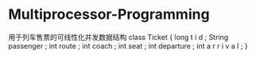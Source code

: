 # Multiprocessor-Programming
用于列车售票的可线性化并发数据结构
class Ticket {
long t i d ;
String passenger ;
int route ;
int coach ;
int seat ;
int departure ;
int a r r i v a l ;
}
